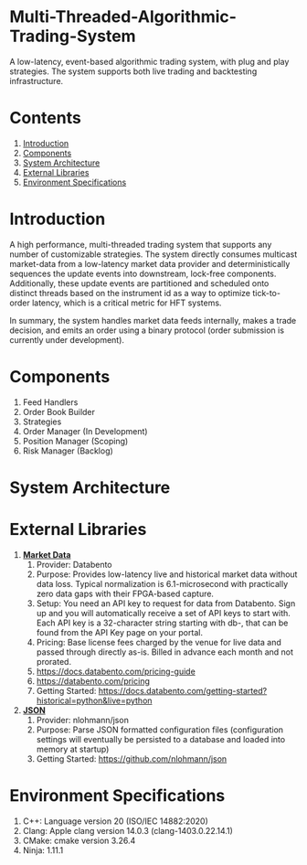 # Multi-Threaded-Algorithmic-Trading-System
A low-latency, event-based algorithmic trading system, with plug and play strategies. The system supports 
both live trading and backtesting infrastructure.

# Contents
1. [Introduction](#introduction)
2. [Components](#components)
2. [System Architecture](#system-architecture)
3. [External Libraries](#external-libraries)
4. [Environment Specifications](#environment-specifications)

# Introduction
A high performance, multi-threaded trading system that supports any number of customizable strategies. 
The system directly consumes multicast market-data from a low-latency market data provider and deterministically 
sequences the update events into downstream, lock-free components. Additionally, these update events are partitioned and 
scheduled onto distinct threads based on the instrument id as a way to optimize tick-to-order latency, which 
is a critical metric for HFT systems. 

In summary, the system handles market data feeds internally, makes a trade decision, and emits an order 
using a binary protocol (order submission is currently under development).

# Components
1. Feed Handlers
2. Order Book Builder
3. Strategies
4. Order Manager (In Development)
5. Position Manager (Scoping)
6. Risk Manager (Backlog)

# System Architecture

# External Libraries
1. **<ins>Market Data<ins>**  
   1. Provider: Databento  
   2. Purpose: Provides low-latency live and historical market data without data loss. Typical normalization is 
      6.1-microsecond with practically zero data gaps with their FPGA-based capture.  
   3. Setup: You need an API key to request for data from Databento. Sign up and you will automatically receive a 
   set of API keys to start with. Each API key is a 32-character string starting with db-, that can be found from 
   the API Key page on your portal.  
   4. Pricing: Base license fees charged by the venue for live data and passed through directly as-is. 
Billed in advance each month and not prorated.  
   5. https://docs.databento.com/pricing-guide  
   6. https://databento.com/pricing  
   7. Getting Started: https://docs.databento.com/getting-started?historical=python&live=python  
2. **<ins>JSON<ins>**  
   1. Provider: nlohmann/json  
   2. Purpose: Parse JSON formatted configuration files (configuration settings will eventually be persisted to a database and loaded into memory at startup) 
   3. Getting Started: https://github.com/nlohmann/json

# Environment Specifications
1. C++: Language version 20 (ISO/IEC 14882:2020)
2. Clang: Apple clang version 14.0.3 (clang-1403.0.22.14.1)
2. CMake: cmake version 3.26.4
3. Ninja: 1.11.1